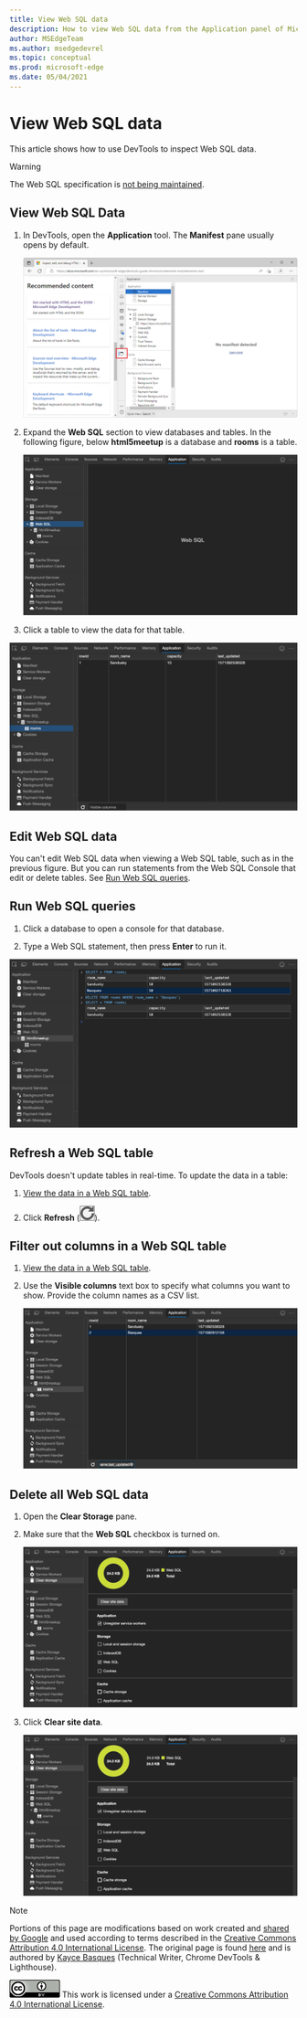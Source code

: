 ```yaml
---
title: View Web SQL data
description: How to view Web SQL data from the Application panel of Microsoft Edge DevTools.
author: MSEdgeTeam
ms.author: msedgedevrel
ms.topic: conceptual
ms.prod: microsoft-edge
ms.date: 05/04/2021
---
```

<!-- Copyright Kayce Basques

   Licensed under the Apache License, Version 2.0 (the "License");
   you may not use this file except in compliance with the License.
   You may obtain a copy of the License at

       https://www.apache.org/licenses/LICENSE-2.0

   Unless required by applicable law or agreed to in writing, software
   distributed under the License is distributed on an "AS IS" BASIS,
   WITHOUT WARRANTIES OR CONDITIONS OF ANY KIND, either express or implied.
   See the License for the specific language governing permissions and
   limitations under the License.  -->
# View Web SQL data

This article shows how to use DevTools to inspect Web SQL data.

> [!WARNING]
> The Web SQL specification is [not being maintained](https://w3.org/TR/webdatabase/#status-of-this-document).


<!-- ====================================================================== -->
## View Web SQL Data

1. In DevTools, open the **Application** tool.  The **Manifest** pane usually opens by default.

   ![The Manifest pane](../media/storage-application-manifest.msft.png)

1. Expand the **Web SQL** section to view databases and tables.  In the following figure, below **html5meetup** is a database and **rooms** is a table.

   ![The Web SQL pane](../media/storage-application-storage-web-sql.msft.png)

1. Click a table to view the data for that table.

![View the data of a Web SQL table](../media/storage-application-storage-web-sql-html5meetup-rooms-1.msft.png)


<!-- ====================================================================== -->
## Edit Web SQL data

You can't edit Web SQL data when viewing a Web SQL table, such as in the previous figure.  But you can run statements from the Web SQL Console that edit or delete tables.  See [Run Web SQL queries](#run-web-sql-queries).


<!-- ====================================================================== -->
## Run Web SQL queries

1. Click a database to open a console for that database.

1. Type a Web SQL statement, then press **Enter** to run it.

![Use the Web SQL Console to delete a row from a table](../media/storage-application-storage-web-sql-html5meetup-commands.msft.png)


<!-- ====================================================================== -->
## Refresh a Web SQL table

DevTools doesn't update tables in real-time.  To update the data in a table:

1. [View the data in a Web SQL table](#view-web-sql-data).

1. Click **Refresh** (![Refresh](../media/refresh-icon.msft.png)).


<!-- ====================================================================== -->
## Filter out columns in a Web SQL table

1. [View the data in a Web SQL table](#view-web-sql-data).

1. Use the **Visible columns** text box to specify what columns you want to show.  Provide the column names as a CSV list.

   ![Use the Visible Columns text box to reduce the number of columns shown](../media/storage-application-storage-web-sql-html5meetup-rooms-2.msft.png)


<!-- ====================================================================== -->
## Delete all Web SQL data

1. Open the **Clear Storage** pane.

1. Make sure that the **Web SQL** checkbox is turned on.

   ![The Web SQL checkbox](../media/storage-application-clear-storage-web-sql.msft.png)

1. Click **Clear site data**.

   ![The Clear Site Data button](../media/storage-application-clear-storage-clear-site-data-button.png)


<!-- ====================================================================== -->
> [!NOTE]
> Portions of this page are modifications based on work created and [shared by Google](https://developers.google.com/terms/site-policies) and used according to terms described in the [Creative Commons Attribution 4.0 International License](https://creativecommons.org/licenses/by/4.0).
> The original page is found [here](https://developer.chrome.com/docs/devtools/storage/websql/) and is authored by [Kayce Basques](https://developers.google.com/web/resources/contributors#kayce-basques) (Technical Writer, Chrome DevTools \& Lighthouse).

[![Creative Commons License](../../media/cc-logo/88x31.png)](https://creativecommons.org/licenses/by/4.0)
This work is licensed under a [Creative Commons Attribution 4.0 International License](https://creativecommons.org/licenses/by/4.0).
